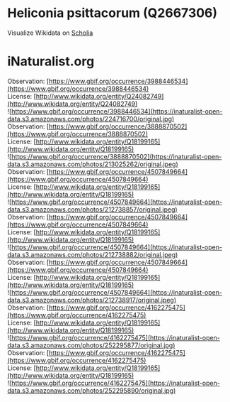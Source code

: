 
Heliconia psittacorum (Q2667306)
================================
  
Visualize Wikidata on [Scholia](https://scholia.toolforge.org/taxon/Q2667306)
# iNaturalist.org
  
Observation: [https://www.gbif.org/occurrence/3988446534](https://www.gbif.org/occurrence/3988446534)  
License: [http://www.wikidata.org/entity/Q24082749](http://www.wikidata.org/entity/Q24082749)  
![https://www.gbif.org/occurrence/3988446534](https://inaturalist-open-data.s3.amazonaws.com/photos/224716700/original.jpg)  
Observation: [https://www.gbif.org/occurrence/3888870502](https://www.gbif.org/occurrence/3888870502)  
License: [http://www.wikidata.org/entity/Q18199165](http://www.wikidata.org/entity/Q18199165)  
![https://www.gbif.org/occurrence/3888870502](https://inaturalist-open-data.s3.amazonaws.com/photos/213025262/original.jpeg)  
Observation: [https://www.gbif.org/occurrence/4507849664](https://www.gbif.org/occurrence/4507849664)  
License: [http://www.wikidata.org/entity/Q18199165](http://www.wikidata.org/entity/Q18199165)  
![https://www.gbif.org/occurrence/4507849664](https://inaturalist-open-data.s3.amazonaws.com/photos/212738857/original.jpeg)  
Observation: [https://www.gbif.org/occurrence/4507849664](https://www.gbif.org/occurrence/4507849664)  
License: [http://www.wikidata.org/entity/Q18199165](http://www.wikidata.org/entity/Q18199165)  
![https://www.gbif.org/occurrence/4507849664](https://inaturalist-open-data.s3.amazonaws.com/photos/212738882/original.jpeg)  
Observation: [https://www.gbif.org/occurrence/4507849664](https://www.gbif.org/occurrence/4507849664)  
License: [http://www.wikidata.org/entity/Q18199165](http://www.wikidata.org/entity/Q18199165)  
![https://www.gbif.org/occurrence/4507849664](https://inaturalist-open-data.s3.amazonaws.com/photos/212738917/original.jpeg)  
Observation: [https://www.gbif.org/occurrence/4162275475](https://www.gbif.org/occurrence/4162275475)  
License: [http://www.wikidata.org/entity/Q18199165](http://www.wikidata.org/entity/Q18199165)  
![https://www.gbif.org/occurrence/4162275475](https://inaturalist-open-data.s3.amazonaws.com/photos/252295877/original.jpg)  
Observation: [https://www.gbif.org/occurrence/4162275475](https://www.gbif.org/occurrence/4162275475)  
License: [http://www.wikidata.org/entity/Q18199165](http://www.wikidata.org/entity/Q18199165)  
![https://www.gbif.org/occurrence/4162275475](https://inaturalist-open-data.s3.amazonaws.com/photos/252295890/original.jpg)
